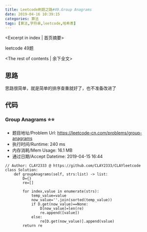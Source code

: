 ```yaml
---
title: Leetcode刷题之路#49.Group Anagrams
date: 2019-04-16 10:39:15
categories: 算法
tags: [算法,字符串,leetcode,哈希表]
---
```


<Excerpt in index | 首页摘要> 

leetcode 49题

<!-- more -->

<The rest of contents | 余下全文>

## 思路

思路很简单，就是简单的排序查重就好了，也不准备改进了

## 代码

### Group Anagrams ⭐️⭐️

- 题目地址/Problem Url: <https://leetcode-cn.com/problems/group-anagrams>
- 执行时间/Runtime: 240 ms
- 内存消耗/Mem Usage: 16.1 MB
- 通过日期/Accept Datetime: 2019-04-15 16:44

```
// Author: CLAY2333 @ https://github.com/CLAY2333/CLAYleetcode
class Solution:
    def groupAnagrams(self, strs:list) -> list:
        D={}
        re=[]

        for index,value in enumerate(strs):
            temp_value=value
            now_value=''.join(sorted(temp_value))
            if D.get(now_value)==None:
                D[now_value]=len(re)
                re.append([value])
            else:
                re[D.get(now_value)].append(value)
        return re
```